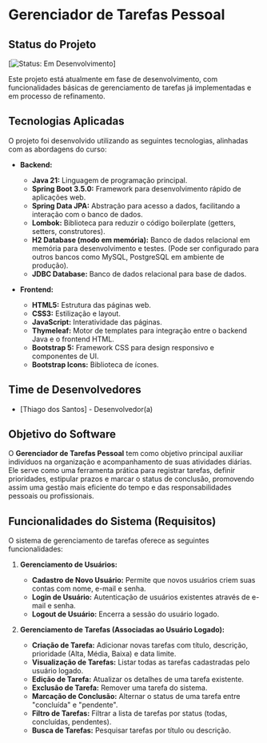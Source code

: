 # Gerenciador de Tarefas Pessoal

## Status do Projeto
[![Status: Em Desenvolvimento](https://img.shields.io/badge/Status-Em%20Desenvolvimento-blue.svg)]

Este projeto está atualmente em fase de desenvolvimento, com funcionalidades básicas de gerenciamento de tarefas já implementadas e em processo de refinamento.

## Tecnologias Aplicadas

O projeto foi desenvolvido utilizando as seguintes tecnologias, alinhadas com as abordagens do curso:

* **Backend:**
    * **Java 21:** Linguagem de programação principal.
    * **Spring Boot 3.5.0:** Framework para desenvolvimento rápido de aplicações web.
    * **Spring Data JPA:** Abstração para acesso a dados, facilitando a interação com o banco de dados.
    * **Lombok:** Biblioteca para reduzir o código boilerplate (getters, setters, construtores).
    * **H2 Database (modo em memória):** Banco de dados relacional em memória para desenvolvimento e testes. (Pode ser configurado para outros bancos como MySQL, PostgreSQL em ambiente de produção).
    * **JDBC Database:** Banco de dados relacional para base de dados.

* **Frontend:**
    * **HTML5:** Estrutura das páginas web.
    * **CSS3:** Estilização e layout.
    * **JavaScript:** Interatividade das páginas.
    * **Thymeleaf:** Motor de templates para integração entre o backend Java e o frontend HTML.
    * **Bootstrap 5:** Framework CSS para design responsivo e componentes de UI.
    * **Bootstrap Icons:** Biblioteca de ícones.

## Time de Desenvolvedores

* [Thiago dos Santos] - Desenvolvedor(a)

## Objetivo do Software

O **Gerenciador de Tarefas Pessoal** tem como objetivo principal auxiliar indivíduos na organização e acompanhamento de suas atividades diárias. Ele serve como uma ferramenta prática para registrar tarefas, definir prioridades, estipular prazos e marcar o status de conclusão, promovendo assim uma gestão mais eficiente do tempo e das responsabilidades pessoais ou profissionais.

## Funcionalidades do Sistema (Requisitos)

O sistema de gerenciamento de tarefas oferece as seguintes funcionalidades:

1.  **Gerenciamento de Usuários:**
    * **Cadastro de Novo Usuário:** Permite que novos usuários criem suas contas com nome, e-mail e senha.
    * **Login de Usuário:** Autenticação de usuários existentes através de e-mail e senha.
    * **Logout de Usuário:** Encerra a sessão do usuário logado.

2.  **Gerenciamento de Tarefas (Associadas ao Usuário Logado):**
    * **Criação de Tarefa:** Adicionar novas tarefas com título, descrição, prioridade (Alta, Média, Baixa) e data limite.
    * **Visualização de Tarefas:** Listar todas as tarefas cadastradas pelo usuário logado.
    * **Edição de Tarefa:** Atualizar os detalhes de uma tarefa existente.
    * **Exclusão de Tarefa:** Remover uma tarefa do sistema.
    * **Marcação de Conclusão:** Alternar o status de uma tarefa entre "concluída" e "pendente".
    * **Filtro de Tarefas:** Filtrar a lista de tarefas por status (todas, concluídas, pendentes).
    * **Busca de Tarefas:** Pesquisar tarefas por título ou descrição.